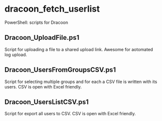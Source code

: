 # dracoon_fetch_userlist
PowerShell: scripts for Dracoon

## Dracoon_UploadFile.ps1
Script for uploading a file to a shared upload link. Awesome for aotomated log upload.
## Dracoon_UsersFromGroupsCSV.ps1
Script for selecting multiple groups and for each a CSV file is written with its users. CSV is open with Excel friendly.
## Dracoon_UsersListCSV.ps1
Script for export all users to CSV. CSV is open with Excel friendly.